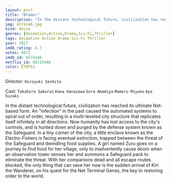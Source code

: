 ```yaml
---
layout: post
title: "Blame!"
description: "In the distant technological future, civilization has reached its ultimate Net-based form. An infection in the past caused the automated systems to spiral out of order, resulting in a multi-leveled city structure that replicates itself infinitely in all directions. Now humanity has lost access to the city's controls, and is hunted down and purged by the defense system known as the Safeguard. In a tiny corner of the city, a little enclave known as the Electro-Fishers is facing eventual extinction, trapped between the thre.."
img: 6574146.jpg
kind: movie
genres: [Animation,Action,Drama,Sci-Fi,Thriller]
tags: Animation Action Drama Sci-Fi Thriller 
year: 2017
imdb_rating: 6.7
votes: 6672
imdb_id: 6574146
netflix_id: 80115466
color: E76F51
---
```

Director: `Hiroyuki Seshita`  

Cast: `Takahiro Sakurai` `Kana Hanazawa` `Sora Amamiya` `Mamoru Miyano` `Aya Suzaki` 

In the distant technological future, civilization has reached its ultimate Net-based form. An "infection" in the past caused the automated systems to spiral out of order, resulting in a multi-leveled city structure that replicates itself infinitely in all directions. Now humanity has lost access to the city's controls, and is hunted down and purged by the defense system known as the Safeguard. In a tiny corner of the city, a little enclave known as the Electro-Fishers is facing eventual extinction, trapped between the threat of the Safeguard and dwindling food supplies. A girl named Zuru goes on a journey to find food for her village, only to inadvertently cause doom when an observation tower senses her and summons a Safeguard pack to eliminate the threat. With her companions dead and all escape routes blocked, the only thing that can save her now is the sudden arrival of Kiri the Wanderer, on his quest for the Net Terminal Genes, the key to restoring order to the world.